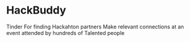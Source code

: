 # HackBuddy
Tinder For finding Hackahton partners 
Make relevant connections at an event attended by hundreds of Talented people

